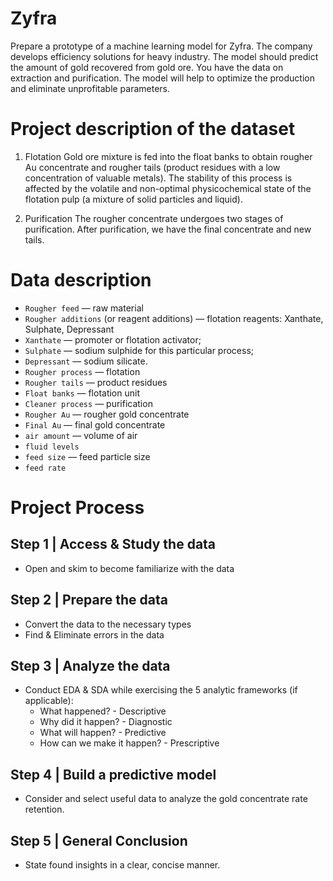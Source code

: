 # Zyfra

Prepare a prototype of a machine learning model for Zyfra. The company develops efficiency solutions for heavy industry. The model should predict the amount of gold recovered from gold ore. You have the data on extraction and purification. The model will help to optimize the production and eliminate unprofitable parameters.

# Project description of the dataset
1. Flotation
Gold ore mixture is fed into the float banks to obtain rougher Au concentrate and rougher tails (product residues with a low concentration of valuable metals). The stability of this process is affected by the volatile and non-optimal physicochemical state of the flotation pulp (a mixture of solid particles and liquid).

2. Purification
The rougher concentrate undergoes two stages of purification. After purification, we have the final concentrate and new tails.

# Data description
* `Rougher feed` — raw material
* `Rougher additions` (or reagent additions) — flotation reagents: Xanthate, Sulphate, Depressant
* `Xanthate` — promoter or flotation activator;
* `Sulphate` — sodium sulphide for this particular process;
* `Depressant` — sodium silicate.
* `Rougher process` — flotation
* `Rougher tails` — product residues
* `Float banks` — flotation unit
* `Cleaner process` — purification
* `Rougher Au` — rougher gold concentrate
* `Final Au` — final gold concentrate
* `air amount` — volume of air
* `fluid levels`
* `feed size` — feed particle size
* `feed rate`

# Project Process

## Step 1 | Access & Study the data
* Open and skim to become familiarize with the data
## Step 2 | Prepare the data
* Convert the data to the necessary types
* Find & Eliminate errors in the data
## Step 3 | Analyze the data
* Conduct EDA & SDA while exercising the 5 analytic frameworks (if applicable):
  * What happened? - Descriptive 
  * Why did it happen? - Diagnostic 
  * What will happen? - Predictive
  * How can we make it happen? - Prescriptive
## Step 4 | Build a predictive model 
* Consider and select useful data to analyze the gold concentrate rate retention.
## Step 5 | General Conclusion
* State found insights in a clear, concise manner.
